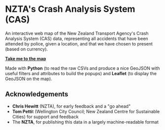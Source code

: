 NZTA's Crash Analysis System (CAS)
==================================

An interactive web map of the New Zealand Transport Agency's Crash Analysis System (CAS) data, representing all accidents that have been attended by police, given a location, and that we have chosen to present (based on currency).

[**Take me to the map**](http://www.nearimprov.com/national-crash-statistics)

Made with **Python** (to read the raw CSVs and produce a nice GeoJSON with useful filters and attributes to build the popups) and **Leaflet** (to display the GeoJSON on the map).

Acknowledgements
----------------
* **Chris Hewitt** (NZTA), for early feedback and a "go ahead"
* **Tom Petti**t (Wellington City Council; New Zealand Centre for Sustainable Cities) for support and feedback
* The **NZTA**, for publishing this data in a largely machine-readable format
